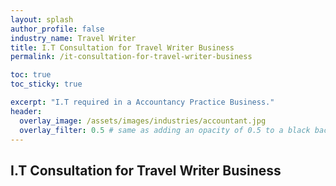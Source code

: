 ```yaml
---
layout: splash 
author_profile: false 
industry_name: Travel Writer
title: I.T Consultation for Travel Writer Business
permalink: /it-consultation-for-travel-writer-business

toc: true
toc_sticky: true

excerpt: "I.T required in a Accountancy Practice Business."
header:
  overlay_image: /assets/images/industries/accountant.jpg
  overlay_filter: 0.5 # same as adding an opacity of 0.5 to a black background
---
```


## I.T Consultation for Travel Writer Business